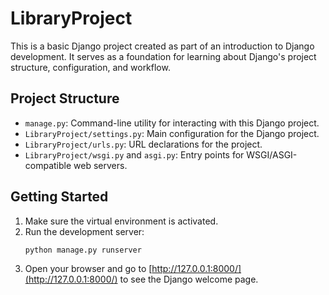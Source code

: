 # LibraryProject

This is a basic Django project created as part of an introduction to Django development. It serves as a foundation for learning about Django's project structure, configuration, and workflow.

## Project Structure
- `manage.py`: Command-line utility for interacting with this Django project.
- `LibraryProject/settings.py`: Main configuration for the Django project.
- `LibraryProject/urls.py`: URL declarations for the project.
- `LibraryProject/wsgi.py` and `asgi.py`: Entry points for WSGI/ASGI-compatible web servers.

## Getting Started
1. Make sure the virtual environment is activated.
2. Run the development server:
   ```bash
   python manage.py runserver
   ```
3. Open your browser and go to [http://127.0.0.1:8000/](http://127.0.0.1:8000/) to see the Django welcome page. 